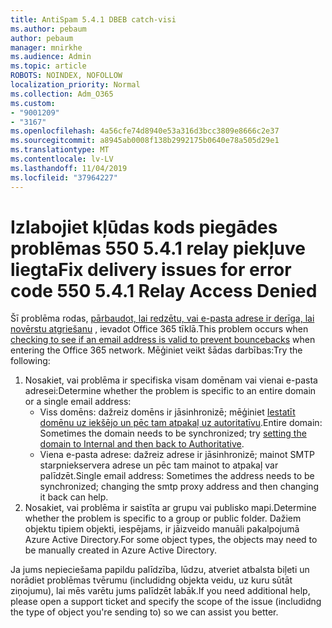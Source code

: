 ```yaml
---
title: AntiSpam 5.4.1 DBEB catch-visi
ms.author: pebaum
author: pebaum
manager: mnirkhe
ms.audience: Admin
ms.topic: article
ROBOTS: NOINDEX, NOFOLLOW
localization_priority: Normal
ms.collection: Adm_O365
ms.custom:
- "9001209"
- "3167"
ms.openlocfilehash: 4a56cfe74d8940e53a316d3bcc3809e8666c2e37
ms.sourcegitcommit: a8945ab0008f138b2992175b0640e78a505d29e1
ms.translationtype: MT
ms.contentlocale: lv-LV
ms.lasthandoff: 11/04/2019
ms.locfileid: "37964227"
---
```

# <a name="fix-delivery-issues-for-error-code-550-541-relay-access-denied"></a><span data-ttu-id="1f578-102">Izlabojiet kļūdas kods piegādes problēmas 550 5.4.1 relay piekļuve liegta</span><span class="sxs-lookup"><span data-stu-id="1f578-102">Fix delivery issues for error code 550 5.4.1 Relay Access Denied</span></span>

<span data-ttu-id="1f578-103">Šī problēma rodas, [pārbaudot, lai redzētu, vai e-pasta adrese ir derīga, lai novērstu atgriešanu](https://docs.microsoft.com/exchange/mail-flow-best-practices/use-directory-based-edge-blocking) , ievadot Office 365 tīklā.</span><span class="sxs-lookup"><span data-stu-id="1f578-103">This problem occurs when [checking to see if an email address is valid to prevent bouncebacks](https://docs.microsoft.com/exchange/mail-flow-best-practices/use-directory-based-edge-blocking) when entering the Office 365 network.</span></span> <span data-ttu-id="1f578-104">Mēģiniet veikt šādas darbības:</span><span class="sxs-lookup"><span data-stu-id="1f578-104">Try the following:</span></span>

1. <span data-ttu-id="1f578-105">Nosakiet, vai problēma ir specifiska visam domēnam vai vienai e-pasta adresei:</span><span class="sxs-lookup"><span data-stu-id="1f578-105">Determine whether the problem is specific to an entire domain or a single email address:</span></span>
    - <span data-ttu-id="1f578-106">Viss domēns: dažreiz domēns ir jāsinhronizē; mēģiniet [Iestatīt domēnu uz iekšējo un pēc tam atpakaļ uz autoritatīvu](https://docs.microsoft.com/exchange/mail-flow-best-practices/manage-accepted-domains/manage-accepted-domains).</span><span class="sxs-lookup"><span data-stu-id="1f578-106">Entire domain: Sometimes the domain needs to be synchronized; try [setting the domain to Internal and then back to Authoritative](https://docs.microsoft.com/exchange/mail-flow-best-practices/manage-accepted-domains/manage-accepted-domains).</span></span>
     - <span data-ttu-id="1f578-107">Viena e-pasta adrese: dažreiz adrese ir jāsinhronizē; mainot SMTP starpniekservera adrese un pēc tam mainot to atpakaļ var palīdzēt.</span><span class="sxs-lookup"><span data-stu-id="1f578-107">Single email address: Sometimes the address needs to be synchronized; changing the smtp proxy address and then changing it back can help.</span></span>
2. <span data-ttu-id="1f578-108">Nosakiet, vai problēma ir saistīta ar grupu vai publisko mapi.</span><span class="sxs-lookup"><span data-stu-id="1f578-108">Determine whether the problem is specific to a group or public folder.</span></span> <span data-ttu-id="1f578-109">Dažiem objektu tipiem objekti, iespējams, ir jāizveido manuāli pakalpojumā Azure Active Directory.</span><span class="sxs-lookup"><span data-stu-id="1f578-109">For some object types, the objects may need to be manually created in Azure Active Directory.</span></span>

<span data-ttu-id="1f578-110">Ja jums nepieciešama papildu palīdzība, lūdzu, atveriet atbalsta biļeti un norādiet problēmas tvērumu (includidng objekta veidu, uz kuru sūtāt ziņojumu), lai mēs varētu jums palīdzēt labāk.</span><span class="sxs-lookup"><span data-stu-id="1f578-110">If you need additional help, please open a support ticket and specify the scope of the issue (includidng the type of object you're sending to) so we can assist you better.</span></span>